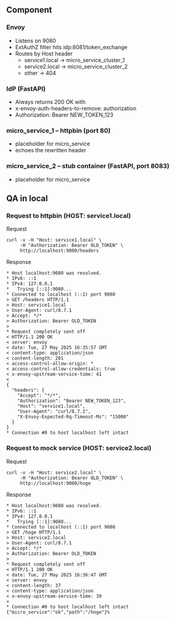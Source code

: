 ## Component
### Envoy
- Listens on 9080
- ExtAuthZ filter hits idp:8081/token_exchange
- Routes by Host header
  - service1.local → micro_service_cluster_1
  - service2.local → micro_service_cluster_2
  - other → 404
### IdP (FastAPI)
- Always returns 200 OK with
- x-envoy-auth-headers-to-remove: authorization
- Authorization: Bearer NEW_TOKEN_123
### micro_service_1 – httpbin (port 80)
- placeholder for micro_service
- echoes the rewritten header
### micro_service_2 – stub container (FastAPI, port 8083)
- placeholder for micro_service

## QA in local
### Request to httpbin (HOST: service1.local)
Request
```
curl -v -H "Host: service1.local" \
     -H "Authorization: Bearer OLD_TOKEN" \
     http://localhost:9080/headers
```
Response
```
* Host localhost:9080 was resolved.
* IPv6: ::1
* IPv4: 127.0.0.1
*   Trying [::1]:9080...
* Connected to localhost (::1) port 9080
> GET /headers HTTP/1.1
> Host: service1.local
> User-Agent: curl/8.7.1
> Accept: */*
> Authorization: Bearer OLD_TOKEN
> 
* Request completely sent off
< HTTP/1.1 200 OK
< server: envoy
< date: Tue, 27 May 2025 16:35:57 GMT
< content-type: application/json
< content-length: 201
< access-control-allow-origin: *
< access-control-allow-credentials: true
< x-envoy-upstream-service-time: 41
< 
{
  "headers": {
    "Accept": "*/*", 
    "Authorization": "Bearer NEW_TOKEN_123", 
    "Host": "service1.local", 
    "User-Agent": "curl/8.7.1", 
    "X-Envoy-Expected-Rq-Timeout-Ms": "15000"
  }
}
* Connection #0 to host localhost left intact
```

### Request to mock service (HOST: service2.local)
Request
```
curl -v -H "Host: service2.local" \
     -H "Authorization: Bearer OLD_TOKEN" \
     http://localhost:9080/hoge
```
Response
```
* Host localhost:9080 was resolved.
* IPv6: ::1
* IPv4: 127.0.0.1
*   Trying [::1]:9080...
* Connected to localhost (::1) port 9080
> GET /hoge HTTP/1.1
> Host: service2.local
> User-Agent: curl/8.7.1
> Accept: */*
> Authorization: Bearer OLD_TOKEN
> 
* Request completely sent off
< HTTP/1.1 200 OK
< date: Tue, 27 May 2025 16:36:47 GMT
< server: envoy
< content-length: 37
< content-type: application/json
< x-envoy-upstream-service-time: 39
< 
* Connection #0 to host localhost left intact
{"micro_service":"ok","path":"/hoge"}%   
